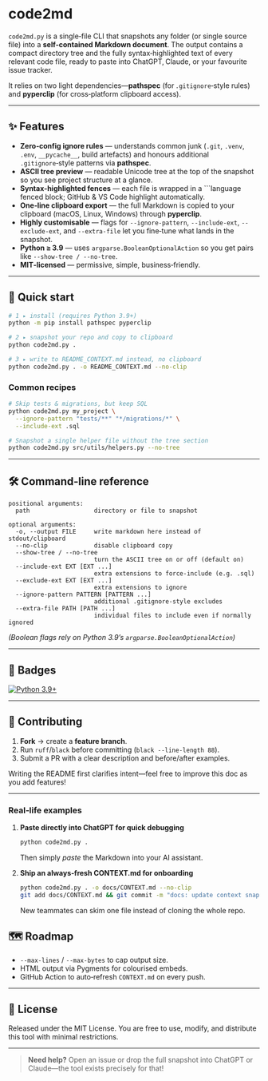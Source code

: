 # code2md

`code2md.py` is a single‑file CLI that snapshots any folder (or single source file) into a **self‑contained Markdown document**. The output contains a compact directory tree and the fully syntax‑highlighted text of every relevant code file, ready to paste into ChatGPT, Claude, or your favourite issue tracker.

It relies on two light dependencies—**pathspec** (for `.gitignore`‑style rules) and **pyperclip** (for cross‑platform clipboard access).

---

## ✨ Features

* **Zero‑config ignore rules** — understands common junk (`.git`, `.venv`, `.env`, `__pycache__`, build artefacts) and honours additional `.gitignore`‑style patterns via **pathspec**.
* **ASCII tree preview** — readable Unicode tree at the top of the snapshot so you see project structure at a glance.
* **Syntax‑highlighted fences** — each file is wrapped in a ```language fenced block; GitHub & VS Code highlight automatically.
* **One‑line clipboard export** — the full Markdown is copied to your clipboard (macOS, Linux, Windows) through **pyperclip**.
* **Highly customisable** — flags for `--ignore-pattern`, `--include-ext`, `--exclude-ext`, and `--extra-file` let you fine‑tune what lands in the snapshot.
* **Python ≥ 3.9** — uses `argparse.BooleanOptionalAction` so you get pairs like `--show-tree / --no-tree`.
* **MIT‑licensed** — permissive, simple, business‑friendly.

---

## 🚀 Quick start

```bash
# 1 ▸ install (requires Python 3.9+)
python -m pip install pathspec pyperclip

# 2 ▸ snapshot your repo and copy to clipboard
python code2md.py .

# 3 ▸ write to README_CONTEXT.md instead, no clipboard
python code2md.py . -o README_CONTEXT.md --no-clip
```

### Common recipes

```bash
# Skip tests & migrations, but keep SQL
python code2md.py my_project \
  --ignore-pattern "tests/**" "*/migrations/*" \
  --include-ext .sql

# Snapshot a single helper file without the tree section
python code2md.py src/utils/helpers.py --no-tree
```

---

## 🛠  Command‑line reference

```
positional arguments:
  path                  directory or file to snapshot

optional arguments:
  -o, --output FILE     write markdown here instead of stdout/clipboard
  --no-clip             disable clipboard copy
  --show-tree / --no-tree
                        turn the ASCII tree on or off (default on)
  --include-ext EXT [EXT ...]
                        extra extensions to force‑include (e.g. .sql)
  --exclude-ext EXT [EXT ...]
                        extra extensions to ignore
  --ignore-pattern PATTERN [PATTERN ...]
                        additional .gitignore‑style excludes
  --extra-file PATH [PATH ...]
                        individual files to include even if normally ignored
```

*(Boolean flags rely on Python 3.9’s `argparse.BooleanOptionalAction`)*

---

## 🧩 Badges

[![Python 3.9+](https://img.shields.io/badge/python-3.9%2B-blue.svg)](https://python.org)

---

## 🤝 Contributing

1. **Fork** → create a **feature branch**.
2. Run `ruff`/`black` before committing (`black --line-length 88`).
3. Submit a PR with a clear description and before/after examples.

Writing the README first clarifies intent—feel free to improve this doc as you add features!

---

### Real‑life examples

1. **Paste directly into ChatGPT for quick debugging**
   ```bash
   python code2md.py .
   ```
   Then simply *paste* the Markdown into your AI assistant.

2. **Ship an always‑fresh CONTEXT.md for onboarding**
   ```bash
   python code2md.py . -o docs/CONTEXT.md --no-clip
   git add docs/CONTEXT.md && git commit -m "docs: update context snapshot"
   ```
   New teammates can skim one file instead of cloning the whole repo.

## 🗺️ Roadmap

- `--max-lines` / `--max-bytes` to cap output size.
- HTML output via Pygments for colourised embeds.
- GitHub Action to auto‑refresh `CONTEXT.md` on every push.

---

## 📄 License

Released under the MIT License. You are free to use, modify, and distribute this tool with minimal restrictions.

---

> **Need help?** Open an issue or drop the full snapshot into ChatGPT or Claude—the tool exists precisely for that!

